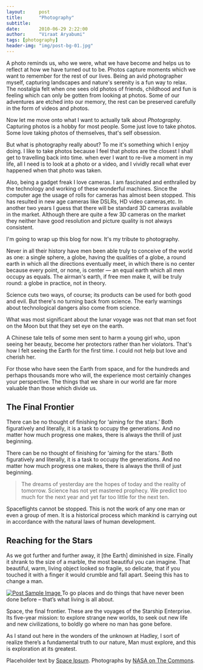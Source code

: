 ```yaml
---
layout:     post
title:      "Photography"
subtitle:   
date:       2010-06-29 2:22:00
author:     "Viraat Aryabumi"
tags: [photography]
header-img: "img/post-bg-01.jpg"
---
```


<p>A photo reminds us, who we were, what we have become and helps us to reflect at how we have turned out to be. Photos capture moments which we want to remember for the rest of our lives. Being an avid photographer myself, capturing landscapes and nature's serenity is a fun way to relax. The nostalgia felt when one sees old photos of friends, childhood and fun is feeling which can only be gotten from looking at photos. Some of our adventures are etched into our memory, the rest can be preserved carefully in the form of videos and photos. </p>

<!-- more -->

<p> Now let me move onto what I want to actually talk about <i>Photography</i>. Capturing photos is a hobby for most people. Some just love to take photos. Some love taking photos of themselves, that's self obsession.</p>

<p> But what is photography really about? To me it's something which I enjoy doing. I like to take photos because I feel that photos are the closest I shall get to travelling back into time. when ever I want to re-live a moment in my life, all I need is to look at a photo or a video, and I vividly recall what ever happened when that photo was taken. </p>

<p>Also, being a gadget freak I love cameras. I am fascinated and enthralled by the technology and working of these wonderful machines. Since the computer age the usage of rolls for cameras has almost been stopped. This has resulted in new age cameras like DSLRs, HD video cameras,etc. In another two years I guess that there will be standard 3D cameras available in the market. Although there are quite a few 3D cameras on the market they neither have good resolution and picture quality is not always consistent. </p>

<p>I'm going to wrap up this blog for now. It's my tribute to photography.</p>
<p>Never in all their history have men been able truly to conceive of the world as one: a single sphere, a globe, having the qualities of a globe, a round earth in which all the directions eventually meet, in which there is no center because every point, or none, is center — an equal earth which all men occupy as equals. The airman's earth, if free men make it, will be truly round: a globe in practice, not in theory.</p>



<p>Science cuts two ways, of course; its products can be used for both good and evil. But there's no turning back from science. The early warnings about technological dangers also come from science.</p>

<p>What was most significant about the lunar voyage was not that man set foot on the Moon but that they set eye on the earth.</p>

<p>A Chinese tale tells of some men sent to harm a young girl who, upon seeing her beauty, become her protectors rather than her violators. That's how I felt seeing the Earth for the first time. I could not help but love and cherish her.</p>

<p>For those who have seen the Earth from space, and for the hundreds and perhaps thousands more who will, the experience most certainly changes your perspective. The things that we share in our world are far more valuable than those which divide us.</p>

<h2 class="section-heading">The Final Frontier</h2>

<p>There can be no thought of finishing for ‘aiming for the stars.’ Both figuratively and literally, it is a task to occupy the generations. And no matter how much progress one makes, there is always the thrill of just beginning.</p>

<p>There can be no thought of finishing for ‘aiming for the stars.’ Both figuratively and literally, it is a task to occupy the generations. And no matter how much progress one makes, there is always the thrill of just beginning.</p>

<blockquote>The dreams of yesterday are the hopes of today and the reality of tomorrow. Science has not yet mastered prophecy. We predict too much for the next year and yet far too little for the next ten.</blockquote>

<p>Spaceflights cannot be stopped. This is not the work of any one man or even a group of men. It is a historical process which mankind is carrying out in accordance with the natural laws of human development.</p>

<h2 class="section-heading">Reaching for the Stars</h2>

<p>As we got further and further away, it [the Earth] diminished in size. Finally it shrank to the size of a marble, the most beautiful you can imagine. That beautiful, warm, living object looked so fragile, so delicate, that if you touched it with a finger it would crumble and fall apart. Seeing this has to change a man.</p>

<a href="#">
    <img src="{{ site.baseurl }}/img/post-sample-image.jpg" alt="Post Sample Image">
</a>
<span class="caption text-muted">To go places and do things that have never been done before – that’s what living is all about.</span>

<p>Space, the final frontier. These are the voyages of the Starship Enterprise. Its five-year mission: to explore strange new worlds, to seek out new life and new civilizations, to boldly go where no man has gone before.</p>

<p>As I stand out here in the wonders of the unknown at Hadley, I sort of realize there’s a fundamental truth to our nature, Man must explore, and this is exploration at its greatest.</p>

<p>Placeholder text by <a href="http://spaceipsum.com/">Space Ipsum</a>. Photographs by <a href="https://www.flickr.com/photos/nasacommons/">NASA on The Commons</a>.</p>
